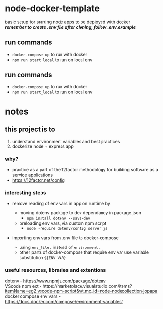 # node-docker-template
basic setup for starting node apps to be deployed with docker  
<strong><i>remember to create .env file after cloning, follow .env.example</i></strong>

## run commands
- `docker-compose up` to run with docker
- `npm run start_local` to run on local env

## run commands
- `docker-compose up` to run with docker
- `npm run start_local` to run on local env

# notes

## this project is to
1. understand environment variables and best practices
2. dockerize node + express app 

### why?
- practice as a part of the 12factor methodology for building software as a service applications
- https://12factor.net/config

### interesting steps
- remove reading of env vars in app on runtime by 
    - moving dotenv package to dev dependancy in package.json
        - `npm install dotenv --save-dev`
    - preloading env vars, via custom npm script
        - `node -require dotenv/config server.js`

- importing env vars from .env file to docker-compose
    - using `env_file:` instead of `environment:`
    - other parts of docker-compose that require env var use variable substitution `${ENV_VAR}` 

### useful resources, libraries and extentions
dotenv - https://www.npmjs.com/package/dotenv   
VScode npm ext -  https://marketplace.visualstudio.com/items?itemName=eg2.vscode-npm-script&wt.mc_id=node-nodecollection-jopapa  
docker compose env vars - https://docs.docker.com/compose/environment-variables/

